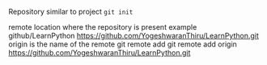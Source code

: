 Repository
    similar to project
    `git init`

remote
    location where the repository is present
    example github/LearnPython
    https://github.com/YogeshwaranThiru/LearnPython.git
    origin is the name of the remote
    git remote add <remote name> <remote url>
    git remote add origin https://github.com/YogeshwaranThiru/LearnPython.git